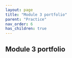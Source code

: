 ```yaml
---
layout: page
title: "Module 3 portfolio"
parent: "Practice"
nav_order: 6
has_children: true
---
```


## Module 3 portfolio